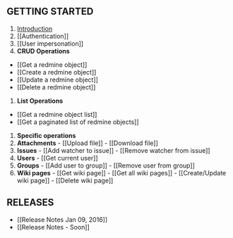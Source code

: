 ## GETTING STARTED
1. [Introduction](/zapadi/redmine-net-api/wiki)
1. [[Authentication]]
1. [[User impersonation]]
1. **CRUD Operations**
  - [[Get a redmine object]]
  - [[Create a redmine object]]
  - [[Update a redmine object]]
  - [[Delete a redmine object]]
1. **List Operations**
  - [[Get a redmine object list]]
  - [[Get a paginated list of redmine objects]]
1. **Specific operations**
  1. **Attachments**
    - [[Upload file]]
    - [[Download file]]
  1. **Issues**
    - [[Add watcher to issue]]
    - [[Remove watcher from issue]]
  1. **Users**
    - [[Get current user]]
  1. **Groups**
    - [[Add user to group]]
    - [[Remove user from group]]
  1. **Wiki pages**
    - [[Get wiki page]]
    - [[Get all wiki pages]]
    - [[Create/Update wiki page]]
    - [[Delete wiki page]]
    
## RELEASES
- [[Release Notes Jan 09, 2016]]
- [[Release Notes - Soon]]